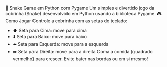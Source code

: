 🐍 Snake Game em Python com Pygame
Um simples e divertido jogo da cobrinha (Snake) desenvolvido em Python usando a biblioteca Pygame.
🎮 Como Jogar
Controle a cobrinha com as setas do teclado:
- ⬆️ Seta para Cima: move para cima
- ⬇️ Seta para Baixo: move para baixo
- ⬅️ Seta para Esquerda: move para a esquerda
- ➡️ Seta para Direita: move para a direita
Coma a comida (quadrado vermelho) para crescer. Evite bater nas bordas ou em si mesmo!
